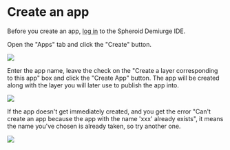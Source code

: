 # Create an app

Before you create an app, [log in](ide-login.md) to the Spheroid Demiurge IDE.

Open the "Apps" tab and click the "Create" button. 

![](../docs/images/02---create-app-1.png)

Enter the app name, leave the check on the "Create a layer corresponding to this app" box and click the "Create App" button. The app will be created along with the layer you will later use to publish the app into.

![](../docs/images/03---create-app-2.png)

If the app doesn't get immediately created, and you get the error "Can't create an app because the app with the name 'xxx' already exists", it means the name you've chosen is already taken, so try another one.

![](../docs/images/04---create-app-error.png)
